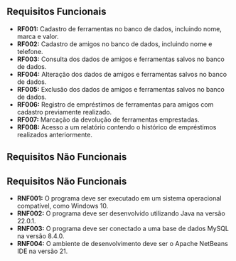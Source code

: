 ## Requisitos Funcionais

- **RF001:** Cadastro de ferramentas no banco de dados, incluindo nome, marca e valor.
- **RF002:** Cadastro de amigos no banco de dados, incluindo nome e telefone.
- **RF003:** Consulta dos dados de amigos e ferramentas salvos no banco de dados.
- **RF004:** Alteração dos dados de amigos e ferramentas salvos no banco de dados.
- **RF005:** Exclusão dos dados de amigos e ferramentas salvos no banco de dados.
- **RF006:** Registro de empréstimos de ferramentas para amigos com cadastro previamente realizado.
- **RF007:** Marcação da devolução de ferramentas emprestadas.
- **RF008:** Acesso a um relatório contendo o histórico de empréstimos realizados anteriormente.

## Requisitos Não Funcionais

## Requisitos Não Funcionais

- **RNF001:** O programa deve ser executado em um sistema operacional compatível, como Windows 10.
- **RNF002:** O programa deve ser desenvolvido utilizando Java na versão 22.0.1.
- **RNF003:** O programa deve ser conectado a uma base de dados MySQL na versão 8.4.0.
- **RNF004:** O ambiente de desenvolvimento deve ser o Apache NetBeans IDE na versão 21.
